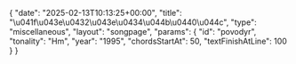 {
    "date": "2025-02-13T10:13:25+00:00",
    "title": "\u041f\u043e\u0432\u043e\u0434\u044b\u0440\u044c",
    "type": "miscellaneous",
    "layout": "songpage",
    "params": {
        "id": "povodyr",
        "tonality": "Hm",
        "year": "1995",
        "chordsStartAt": 50,
        "textFinishAtLine": 100
    }
}